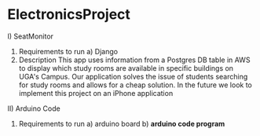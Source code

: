 # ElectronicsProject

I) SeatMonitor
   1. Requirements to run
      a) Django
   2. Description
      This app uses information from a Postgres DB table in AWS to display which study rooms are available in specific buildings on UGA's Campus.
      Our application solves the issue of students searching for study rooms and allows for a cheap solution. In the future we look to implement
      this project on an iPhone application

II) Arduino Code
   1. Requirements to run
      a) arduino board
      b) **arduino code program**